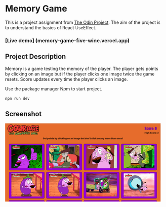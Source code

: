 # Memory Game

This is a project assignment from [The Odin Project](https://www.theodinproject.com). The aim of the project is to understand the basics of React UseEffect.

### [Live demo] (memory-game-five-wine.vercel.app)

## Project Description

Memory is a game testing the memory of the player. The player gets points by clicking on an image but if the player clicks one image twice the game resets. Score updates every time the player clicks an image.

Use the package manager Npm to start project.

```bash
npm run dev
```

## Screenshot

![project screenshot](./memory-game.png)
